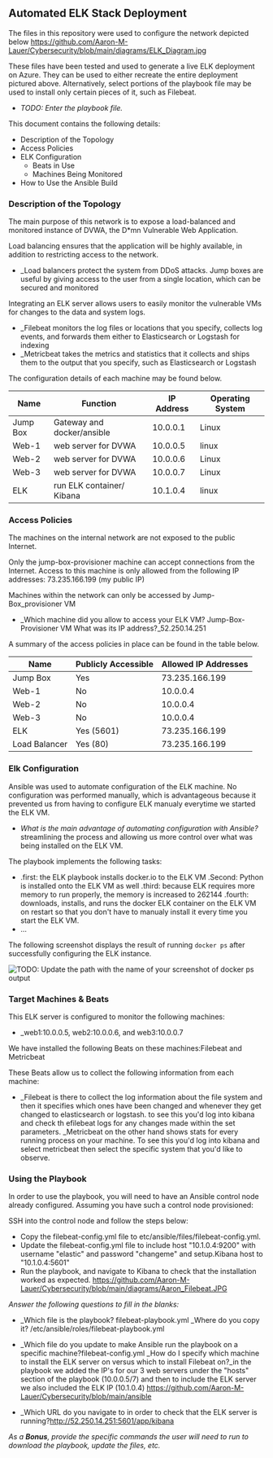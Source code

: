 ## Automated ELK Stack Deployment

The files in this repository were used to configure the network depicted below
  https://github.com/Aaron-M-Lauer/Cybersecurity/blob/main/diagrams/ELK_Diagram.jpg

These files have been tested and used to generate a live ELK deployment on Azure. They can be used to either recreate the
 entire deployment pictured above. Alternatively, select portions of the playbook file may be used to install only certain
 pieces of it, such as Filebeat.

  - _TODO: Enter the playbook file._

This document contains the following details:
- Description of the Topology
- Access Policies
- ELK Configuration
  - Beats in Use
  - Machines Being Monitored
- How to Use the Ansible Build


### Description of the Topology
The main purpose of this network is to expose a load-balanced and monitored instance of DVWA, the D*mn Vulnerable Web Application.

Load balancing ensures that the application will be highly available, in addition to restricting access to the network.
- _Load balancers protect the system from DDoS attacks. Jump boxes are useful by giving access to the user from a
    single location, which can be secured and monitored

Integrating an ELK server allows users to easily monitor the vulnerable VMs for changes to the data and system logs.
- _Filebeat monitors the log files or locations that you specify, collects log events,
    and forwards them either to Elasticsearch or Logstash for indexing
- _Metricbeat takes the metrics and statistics that it collects and ships them to the output that you specify,
    such as Elasticsearch or Logstash

The configuration details of each machine may be found below.

| Name     | Function                    | IP Address | Operating System |
|----------|-----------------------------|------------|------------------|
| Jump Box | Gateway and docker/ansible  | 10.0.0.1   | Linux            |
| Web-1    | web server for DVWA         | 10.0.0.5   | linux            |
| Web-2    | web server for DVWA         | 10.0.0.6   | Linux            |
| Web-3    | web server for DVWA         | 10.0.0.7   | Linux            |
| ELK      | run ELK container/ Kibana   | 10.1.0.4   | linux            |
### Access Policies

The machines on the internal network are not exposed to the public Internet. 

Only the jump-box-provisioner machine can accept connections from the Internet. Access to this machine is only allowed from
  the following IP addresses: 73.235.166.199 (my public IP)

Machines within the network can only be accessed by Jump-Box_provisioner VM
- _Which machine did you allow to access your ELK VM? Jump-Box-Provisioner VM
   What was its IP address?_52.250.14.251

A summary of the access policies in place can be found in the table below.

| Name         | Publicly Accessible | Allowed IP Addresses |
|--------------|---------------------|----------------------|
| Jump Box     | Yes                 | 73.235.166.199       |
| Web-1        | No                  | 10.0.0.4             |
| Web-2        | No                  | 10.0.0.4             |
| Web-3        | No                  | 10.0.0.4             |
| ELK          | Yes (5601)          | 73.235.166.199       |
| Load Balancer| Yes (80)            | 73.235.166.199       |

### Elk Configuration

Ansible was used to automate configuration of the ELK machine. No configuration was performed manually, which is 
  advantageous because it prevented us from having to configure ELK manualy everytime we started the ELK VM.
- _What is the main advantage of automating configuration with Ansible?_ streamlining the process and allowing us more 
    control over what was being installed on the ELK VM.

The playbook implements the following tasks:
- .first: the ELK playbook installs docker.io to the ELK VM
  .Second: Python is installed onto the ELK VM as well
  .third: because ELK requires more memory to run properly, the memory is increased to 262144
  .fourth: downloads, installs, and runs the docker ELK container on the ELK VM on restart so that you don't have to 
    manualy install it every time you start the ELK VM.
- ...

The following screenshot displays the result of running `docker ps` after successfully configuring the ELK instance.

![TODO: Update the path with the name of your screenshot of docker ps output](Images/docker_ps_output.png)

### Target Machines & Beats
This ELK server is configured to monitor the following machines:
- _web1:10.0.0.5, web2:10.0.0.6, and web3:10.0.0.7

We have installed the following Beats on these machines:Filebeat and Metricbeat

These Beats allow us to collect the following information from each machine:
- _Filebeat is there to collect the log information about the file system and then it specifies which ones have been changed
    and whenever they get changed to elasticsearch or logstash. to see this you'd log into kibana and check th efilebeat logs
    for any changes made within the set parameters.
  _Metricbeat on the other hand shows stats for every running process on your machine. To see this you'd log into kibana and
    select metricbeat then select the specific system that you'd like to observe.

### Using the Playbook
In order to use the playbook, you will need to have an Ansible control node already configured. Assuming you have such a control node provisioned: 

SSH into the control node and follow the steps below:
- Copy the filebeat-config.yml file to etc/ansible/files/filebeat-config.yml.
- Update the filebeat-config.yml file to include host "10.1.0.4:9200" with username "elastic" and password
  "changeme" and setup.Kibana host to "10.1.0.4:5601"
- Run the playbook, and navigate to Kibana to check that the installation worked as expected.
 https://github.com/Aaron-M-Lauer/Cybersecurity/blob/main/diagrams/Aaron_Filebeat.JPG

_Answer the following questions to fill in the blanks:_
- _Which file is the playbook? filebeat-playbook.yml
  _Where do you copy it? /etc/ansible/roles/filebeat-playbook.yml
- _Which file do you update to make Ansible run the playbook on a specific machine?filebeat-config.yml
  _How do I specify which machine to install the ELK server on versus which to install Filebeat on?_in the playbook we added
    the IP's for our 3 web servers under the "hosts" section of the playbook (10.0.0.5/7) and then to include the ELK server 
    we also included the ELK IP (10.1.0.4)
  https://github.com/Aaron-M-Lauer/Cybersecurity/blob/main/ansible

- _Which URL do you navigate to in order to check that the ELK server is running?http://52.250.14.251:5601/app/kibana

_As a **Bonus**, provide the specific commands the user will need to run to download the playbook, update the files, etc._
